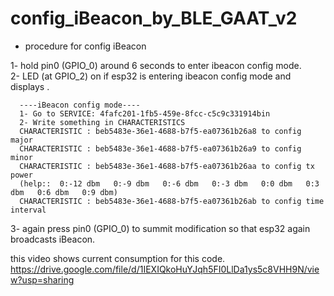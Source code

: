# config_iBeacon_by_BLE_GAAT_v2

- procedure for config iBeacon<br>


1- hold pin0 (GPIO_0) around 6 seconds to enter ibeacon config mode.<br>
2- LED (at GPIO_2) on if esp32 is entering ibeacon config mode and displays .<br>

      ----iBeacon config mode----
      1- Go to SERVICE: 4fafc201-1fb5-459e-8fcc-c5c9c331914bin
      2- Write something in CHARACTERISTICS
      CHARACTERISTIC : beb5483e-36e1-4688-b7f5-ea07361b26a8 to config major
      CHARACTERISTIC : beb5483e-36e1-4688-b7f5-ea07361b26a9 to config minor
      CHARACTERISTIC : beb5483e-36e1-4688-b7f5-ea07361b26aa to config tx power
      (help::  0:-12 dbm   0:-9 dbm   0:-6 dbm   0:-3 dbm   0:0 dbm   0:3 dbm   0:6 dbm   0:9 dbm)
      CHARACTERISTIC : beb5483e-36e1-4688-b7f5-ea07361b26ab to config time interval

3- again press pin0 (GPIO_0) to summit modification so that esp32 again broadcasts iBeacon.<br>


this video shows current consumption for this code.<br>
https://drive.google.com/file/d/1IEXIQkoHuYJqh5FI0LlDa1ys5c8VHH9N/view?usp=sharing
